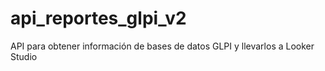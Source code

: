 # api_reportes_glpi_v2
API para obtener información de bases de datos GLPI y llevarlos a Looker Studio
